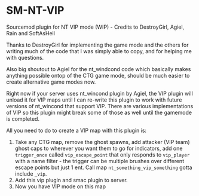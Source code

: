 # SM-NT-VIP
Sourcemod plugin for NT VIP mode (WIP) - Credits to DestroyGirl, Agiel, Rain and SoftAsHell

Thanks to DestroyGirl for implementing the game mode and the others for writing much of the code that I was simply able to copy, and for helping me with questions.

Also big shoutout to Agiel for the nt_windcond code which basically makes anything possible ontop of the CTG game mode, should be much easier to create alternative game modes now.

Right now if your server uses nt_wincond plugin by Agiel, the VIP plugin will unload it for VIP maps until I can re-write this plugin to work with future versions of nt_wincond that support VIP.
There are various implementations of VIP so this plugin might break some of those as well until the gamemode is completed.

All you need to do to create a VIP map with this plugin is:  
1) Take any CTG map, remove the ghost spawns, add attacker (VIP team) ghost caps to wherever you want them to go for indicators, add one `trigger_once` called `vip_escape_point` that only responds to `vip_player` with a name filter - the trigger can be multiple brushes over different escape points but just 1 ent. Call map `nt_something_vip_something` gotta include `_vip`.
2) Add this vip plugin and smac plugin to server.
3) Now you have VIP mode on this map
